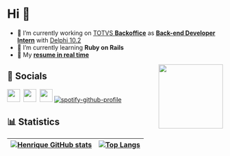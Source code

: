 # Hi 🤙

- 🔧 I’m currently working on [TOTVS **Backoffice**][link_totvs] as [**Back-end Developer Intern**][linkedin] with [Delphi 10.2][pascal_repo]
- 📔 I’m currently learning **Ruby on Rails**
- 📄 My **[resume in real time][curriculum_vitae]**

<img align="right" height="150" src="https://i.ibb.co/PhDHQB5/Rodriguez-Typing-At-Desk.gif"/>

## 💬 Socials

[<img src="https://raw.githubusercontent.com/rahuldkjain/github-profile-readme-generator/master/src/images/icons/Social/linked-in-alt.svg" width="30" />][linkedin] ![]() [<img src= "https://upload.wikimedia.org/wikipedia/commons/4/44/Microsoft_logo.svg" width="30" />][ms_learn] ![]() [<img src="https://w1.codingame.com/work/wp-content/uploads/2020/12/gorails-logo.png" width="30"/>][go_rails] [![spotify-github-profile][spotify]](https://github.com/kittinan/spotify-github-profile)

## 📊 Statistics

| [![Henrique GitHub stats](https://github-readme-stats.vercel.app/api?username=henrique-souza&theme=ayu-mirage&show_icons=true&hide_title=true)][linkedin] | [![Top Langs](https://github-readme-stats.vercel.app/api/top-langs/?username=henrique-souza&theme=ayu-mirage&layout=compact&langs_count=6)][linkedin] |
| --- | --- |

[pascal_repo]: https://github.com/henrique-souza?tab=repositories&q=&type=&language=pascal&sort=
[linkedin]: https://www.linkedin.com/in/riquehen
[ms_learn]: https://docs.microsoft.com/users/henrique-souza-8745/achievements
[go_rails]: https://gorails.com/users/64010
[hacker_rank]: https://www.hackerrank.com/h_s_s_henrique
[link_totvs]: https://www.totvs.com/hospitalidade/produtos/?nowprocket=1
[email_link]: mailto:hsouza.dev@outlook.com.br
[curriculum_vitae]: https://docs.google.com/document/d/e/2PACX-1vQioGF1OUZFdDUlMTwfi-8kNZrVQcpM5KRw0tQf3H76__85fi7vJclXpjF6kWt4-f06M3d9SNvR-KlJ/pub
[profile_views]: https://komarev.com/ghpvc/?username=henrique-souza&color=lightgrey&style=flat-square
[spotify]: https://spotify-github-profile.vercel.app/api/view?uid=22aaqwnwsca3lv62n6lido44i&cover_image=true&theme=natemoo-re&show_offline=true&bar_color=000000&bar_color_cover=true
